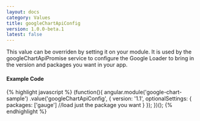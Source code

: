 ```yaml
---
layout: docs
category: Values
title: googleChartApiConfig
version: 1.0.0-beta.1
latest: false
---
```


This value can be overriden by setting it on your module. It is used by the
googleChartApiPromise service to configure the Google Loader to bring in the
version and packages you want in your app.

#### Example Code
{% highlight javascript %}
(function(){
    angular.module('google-chart-sample')
        .value('googleChartApiConfig', {
            version: '1.1',
            optionalSettings: {
                packages: ['gauge'] //load just the package you want
            }
        });
})();
{% endhighlight %}
